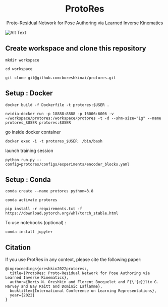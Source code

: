 <p align="center">
  <h1 align="center">ProtoRes</h1>

  <p align="center">
    Proto-Residual Network for Pose Authoring via Learned Inverse Kinematics
    <br>
  </p>
</p>

![Alt Text](./fig/kung_fusupercut.gif)

## Create workspace and clone this repository

```mkdir workspace```

```cd workspace```

```git clone git@github.com:boreshkinai/protores.git```


## Setup : Docker

```
docker build -f Dockerfile -t protores:$USER .

nvidia-docker run -p 18888:8888 -p 16006:6006 -v ~/workspace/protores:/workspace/protores -t -d --shm-size="1g" --name protores_$USER protores:$USER
```
go inside docker container
```
docker exec -i -t protores_$USER  /bin/bash 
```
launch training session
```
python run.py --config=protores/configs/experiments/encoder_blocks.yaml
```

## Setup : Conda
```
conda create --name protores python=3.8

conda activate protores 

pip install -r requirements.txt -f https://download.pytorch.org/whl/torch_stable.html
```
To use notebooks (optional) :
```
conda install jupyter
```

## Citation

If you use ProtRes in any context, please cite the following paper:

```
@inproceedings{oreshkin2022protores:,
  title={ProtoRes: Proto-Residual Network for Pose Authoring via Learned Inverse Kinematics},
  author={Boris N. Oreshkin and Florent Bocquelet and F{\'{e}}lix G. Harvey and Bay Raitt and Dominic Laflamme},
  booktitle={International Conference on Learning Representations},
  year={2022}
}
```
